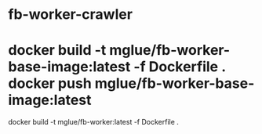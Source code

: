 # fb-worker-crawler
docker build -t mglue/fb-worker-base-image:latest -f Dockerfile .
docker push mglue/fb-worker-base-image:latest
=============
docker build -t mglue/fb-worker:latest -f Dockerfile .